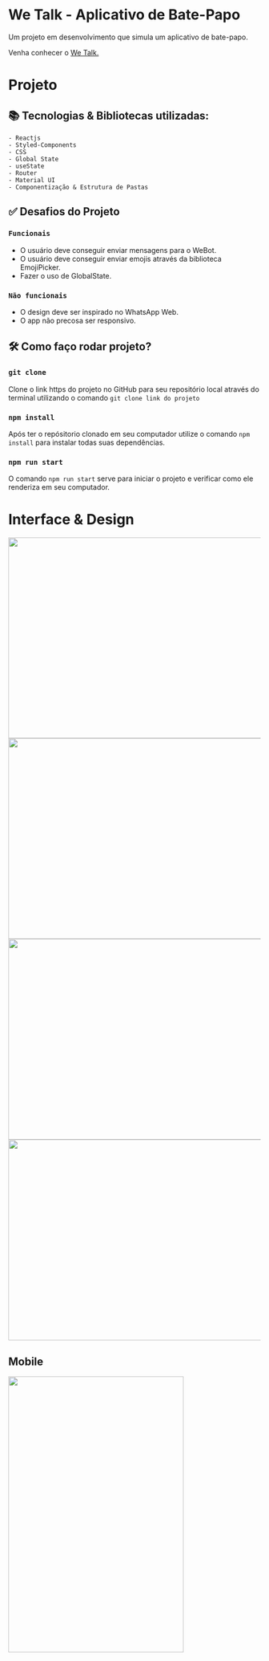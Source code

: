 # We Talk - Aplicativo de Bate-Papo

Um projeto em desenvolvimento que simula um aplicativo de bate-papo.

Venha conhecer o <a href="https://we-talk.surge.sh/" target="_blank">We Talk.</a>

# Projeto

## 📚 Tecnologias & Bibliotecas utilizadas:

    - Reactjs
    - Styled-Components
    - CSS
    - Global State
    - useState 
    - Router
    - Material UI
    - Componentização & Estrutura de Pastas


## ✅ Desafios do Projeto

### `Funcionais`

* O usuário deve conseguir enviar mensagens para o WeBot.
* O usuário deve conseguir enviar emojis através da biblioteca EmojiPicker.
* Fazer o uso de GlobalState.

### `Não funcionais`

* O design deve ser inspirado no WhatsApp Web.
* O app não precosa ser responsivo.

## 🛠️ Como faço rodar projeto?

### `git clone`

Clone o link https do projeto no GitHub para seu repositório local através do terminal utilizando o comando `git clone link do projeto`

### `npm install`

Após ter o repósitorio clonado em seu computador utilize o comando `npm install` para instalar todas suas dependências.

### `npm run start`

O comando `npm run start` serve para iniciar o projeto e verificar como ele renderiza em seu computador.

# Interface & Design

<div>
   <img align="center"  height="400" width="800" src="https://user-images.githubusercontent.com/94642853/176223160-357e473b-26f6-40bb-a57a-c6ba714df32d.png"/>
   <img align="center"  height="400" width="800" src="https://user-images.githubusercontent.com/94642853/176223400-f239c6a2-cdf3-4e77-af12-b336696a64f3.png"/>
   <img align="center"  height="400" width="800" src="https://user-images.githubusercontent.com/94642853/176224087-3c55f2b6-6653-4843-a3d5-f4d68fbaf5cf.png"/>
   <img align="center"  height="400" width="800" src="https://user-images.githubusercontent.com/94642853/176224418-74f7da56-10b7-4b18-a34b-7077bce2ffd3.png"/>
</div>

## Mobile

<div>
   <img align="center"  height="550" width="350" src="https://user-images.githubusercontent.com/94642853/176225502-c8ec1dc5-bcc0-46d9-bac1-a5f6df1a2c9e.png"/>
</div>
